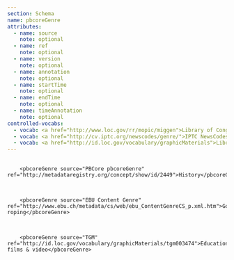 ```yaml
---
section: Schema
name: pbcoreGenre
attributes:
  - name: source
    note: optional
  - name: ref
    note: optional
  - name: version
    note: optional
  - name: annotation
    note: optional
  - name: startTime
    note: optional
  - name: endTime
    note: optional
  - name: timeAnnotation
    note: optional
controlled-vocabs:
  - vocab: <a href="http://www.loc.gov/rr/mopic/miggen">Library of Congress Moving Image Genre-Form Guide</a>
  - vocab: <a href="http://cv.iptc.org/newscodes/genre/">IPTC NewsCodes Genres</a>
  - vocab: <a href="http://id.loc.gov/vocabulary/graphicMaterials">Library of Congress for Graphic Materials</a>
---
```

<pre>
  <code>
    &lt;pbcoreGenre source=&quot;PBCore pbcoreGenre&quot; ref=&quot;http://metadataregistry.org/concept/show/id/2449&quot;&gt;History&lt;/pbcoreGenre&gt;
  </code>
</pre>

<pre>
  <code>
    &lt;pbcoreGenre source=&quot;EBU Content Genre&quot; ref=&quot;http://www.ebu.ch/metadata/cs/web/ebu_ContentGenreCS_p.xml.htm&quot;&gt;Goat roping&lt;/pbcoreGenre&gt;
  </code>
</pre>


<pre>
  <code>
    &lt;pbcoreGenre source=&quot;TGM&quot; ref=&quot;http://id.loc.gov/vocabulary/graphicMaterials/tgm003474&quot;&gt;Educational/cultural films &amp; video&lt;/pbcoreGenre&gt;
  </code>
</pre>
